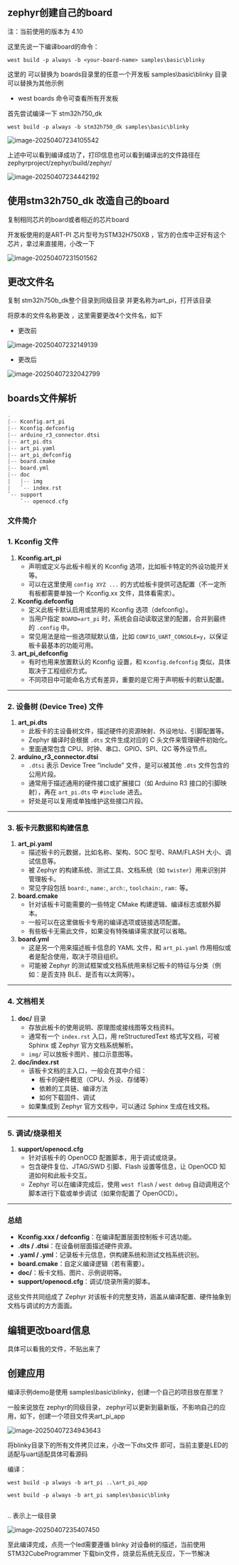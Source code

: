 ## zephyr创建自己的board

注：当前使用的版本为 4.10



这里先说一下编译board的命令：

```
west build -p always -b <your-board-name> samples\basic\blinky
```

这里的<your-board-name> 可以替换为 boards目录里的任意一个开发板    samples\basic\blinky 目录可以替换为其他示例 



- west boards 命令可查看所有开发板



首先尝试编译一下 stm32h750_dk

```
west build -p always -b stm32h750_dk samples\basic\blinky
```

![image-20250407234105542](https://newbie-typora.oss-cn-shenzhen.aliyuncs.com/TyporaJPG/image-20250407234105542.png)



上述中可以看到编译成功了，打印信息也可以看到编译出的文件路径在 zephyrproject/zephyr/build/zephyr/



![image-20250407234442192](https://newbie-typora.oss-cn-shenzhen.aliyuncs.com/TyporaJPG/image-20250407234442192.png)





## 使用stm32h750_dk 改造自己的board



复制相同芯片的board或者相近的芯片board

开发板使用的是ART-PI    芯片型号为STM32H750XB   ，官方的仓库中正好有这个芯片，拿过来直接用，小改一下

![image-20250407231501562](https://newbie-typora.oss-cn-shenzhen.aliyuncs.com/TyporaJPG/image-20250407231501562.png)



## 更改文件名

复制  stm32h750b_dk整个目录到同级目录 并更名称为art_pi，打开该目录

将原本的文件名称更改  ，这里需要更改4个文件名，如下



- 更改前

![image-20250407232149139](https://newbie-typora.oss-cn-shenzhen.aliyuncs.com/TyporaJPG/image-20250407232149139.png)

- 更改后

![image-20250407232042799](https://newbie-typora.oss-cn-shenzhen.aliyuncs.com/TyporaJPG/image-20250407232042799.png)



## boards文件解析

```C
.
|-- Kconfig.art_pi 
|-- Kconfig.defconfig
|-- arduino_r3_connector.dtsi
|-- art_pi.dts
|-- art_pi.yaml
|-- art_pi_defconfig
|-- board.cmake
|-- board.yml
|-- doc
|   |-- img
|   `-- index.rst
`-- support
    `-- openocd.cfg

```



### 文件简介

### 1. Kconfig 文件

1. **Kconfig.art_pi**
   - 声明或定义与此板卡相关的 Kconfig 选项，比如板卡特定的外设功能开关等。
   - 可以在这里使用 `config XYZ ...` 的方式给板卡提供可选配置（不一定所有板都需要单独一个 Kconfig.xx 文件，具体看需求）。
2. **Kconfig.defconfig**
   - 定义此板卡默认启用或禁用的 Kconfig 选项（defconfig）。
   - 当用户指定 `BOARD=art_pi` 时，系统会自动读取这里的配置，合并到最终的 `.config` 中。
   - 常见用法是给一些选项赋默认值，比如 `CONFIG_UART_CONSOLE=y`，以保证板卡最基本的功能可用。
3. **art_pi_defconfig**
   - 有时也用来放置默认的 Kconfig 设置，和 `Kconfig.defconfig` 类似，具体取决于工程组织方式。
   - 不同项目中可能命名方式有差异，重要的是它用于声明板卡的默认配置。

------

### 2. 设备树 (Device Tree) 文件

1. **art_pi.dts**
   - 此板卡的主设备树文件，描述硬件的资源映射、外设地址、引脚配置等。
   - Zephyr 编译时会根据 `.dts` 文件生成对应的 C 头文件来管理硬件初始化。
   - 里面通常包含 CPU、时钟、串口、GPIO、SPI、I2C 等外设节点。
2. **arduino_r3_connector.dtsi**
   - `.dtsi` 表示 Device Tree “include” 文件，是可以被其他 `.dts` 文件包含的公用片段。
   - 通常用于描述通用的硬件接口或扩展接口（如 Arduino R3 接口的引脚映射），再在 `art_pi.dts` 中 `#include` 进去。
   - 好处是可以复用或单独维护这些接口片段。

------

### 3. 板卡元数据和构建信息

1. **art_pi.yaml**
   - 描述板卡的元数据，比如名称、架构、SOC 型号、RAM/FLASH 大小、调试信息等。
   - 被 Zephyr 的构建系统、测试工具、文档系统（如 `twister`）用来识别并管理板卡。
   - 常见字段包括 `board:`, `name:`, `arch:`, `toolchain:`, `ram:` 等。
2. **board.cmake**
   - 针对该板卡可能需要的一些特定 CMake 构建逻辑、编译标志或额外脚本。
   - 一般可以在这里做板卡专用的编译选项或链接选项配置。
   - 有些板卡无需此文件，如果没有特殊编译需求就可以省略。
3. **board.yml**
   - 这是另一个用来描述板卡信息的 YAML 文件，和 `art_pi.yaml` 作用相似或者是配合使用，取决于项目组织。
   - 可能被 Zephyr 的测试框架或文档系统用来标记板卡的特征与分类（例如：是否支持 BLE、是否有以太网等）。

------

### 4. 文档相关

1. **doc/** 目录
   - 存放此板卡的使用说明、原理图或接线图等文档资料。
   - 通常有一个 `index.rst` 入口，用 reStructuredText 格式写文档，可被 Sphinx 或 Zephyr 官方文档系统解析。
   - `img/` 可以放板卡图片、接口示意图等。
2. **doc/index.rst**
   - 该板卡文档的主入口，一般会在其中介绍：
     - 板卡的硬件概览（CPU、外设、存储等）
     - 依赖的工具链、编译方法
     - 如何下载固件、调试
   - 如果集成到 Zephyr 官方文档中，可以通过 Sphinx 生成在线文档。

------

### 5. 调试/烧录相关

1. **support/openocd.cfg**
   - 针对该板卡的 OpenOCD 配置脚本，用于调试或烧录。
   - 包含硬件复位、JTAG/SWD 引脚、Flash 设置等信息，让 OpenOCD 知道如何和此板卡交互。
   - Zephyr 可以在编译完成后，使用 `west flash` / `west debug` 自动调用这个脚本进行下载或单步调试（如果你配置了 OpenOCD）。

------

### 总结

- **Kconfig.xxx / defconfig**：在编译配置层面控制板卡可选功能。
- **.dts / .dtsi**：在设备树层面描述硬件资源。
- **.yaml / .yml**：记录板卡元信息，供构建系统和测试文档系统识别。
- **board.cmake**：自定义编译逻辑（若有需要）。
- **doc/**：板卡文档、图片、示例说明等。
- **support/openocd.cfg**：调试/烧录所需的脚本。

这些文件共同组成了 Zephyr 对该板卡的完整支持，涵盖从编译配置、硬件抽象到文档与调试的方方面面。



## 编辑更改board信息

具体可以看我的文件，不贴出来了



## 创建应用

编译示例demo是使用  samples\basic\blinky，创建一个自己的项目放在那里？

一般来说放在 zephyr的同级目录， zephyr可以更新到最新版，不影响自己的应用，如下，创建一个项目文件夹art_pi_app

![image-20250407234943643](https://newbie-typora.oss-cn-shenzhen.aliyuncs.com/TyporaJPG/image-20250407234943643.png)



将blinky目录下的所有文件拷贝过来，小改一下dts文件 即可，当前主要是LED的适配与uart适配具体可看源码



编译：

```
west build -p always -b art_pi ..\art_pi_app

west build -p always -b art_pi samples\basic\blinky


```

.. 表示上一级目录



![image-20250407235407450](https://newbie-typora.oss-cn-shenzhen.aliyuncs.com/TyporaJPG/image-20250407235407450.png)

至此编译完成，点亮一个led需要遵循 blinky 对设备树的描述，当前使用STM32CubeProgrammer 下载bin文件，烧录后系统无反应，下一节解决